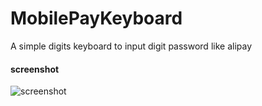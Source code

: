 # MobilePayKeyboard
A simple digits keyboard to input digit password like alipay

#### screenshot
![screenshot](https://github.com/huzongyao/MobilePayKeyboard/blob/master/img/184546.png?raw=true)
